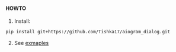 #### HOWTO

1. Install:

```bash
pip install git+https://github.com/Tishka17/aiogram_dialog.git
```

2. See [exmaples](example) 
